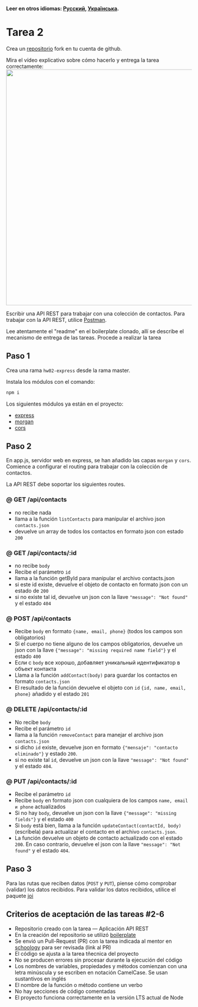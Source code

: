 **Leer en otros idiomas: [Русский](README.md), [Українська](README.ua.md).**

# Tarea 2

Crea un [repositorio](https://github.com/goitacademy/nodejs-homework-template) fork en tu cuenta de github.

Mira el vídeo explicativo sobre cómo hacerlo y entrega la tarea correctamente: [<img src="./js.png" width="640">](https://www.youtube.com/watch?v=wabSW_sz_cM 'Explicación')

Escribir una API REST para trabajar con una colección de contactos. Para trabajar con la API REST, utilice [Postman](https://www.getpostman.com/).

Lee atentamente el "readme" en el boilerplate clonado, allí se describe el mecanismo de entrega de las tareas. Procede a realizar la tarea

## Paso 1

Crea una rama `hw02-express` desde la rama master.

Instala los módulos con el comando:

```bash
npm i
```

Los siguientes módulos ya están en el proyecto:

- [express](https://www.npmjs.com/package/express)
- [morgan](https://www.npmjs.com/package/morgan)
- [cors](https://www.npmjs.com/package/cors)

## Paso 2

En app.js, servidor web en express, se han añadido las capas `morgan` y `cors`. Comience a configurar el routing para trabajar con la colección de contactos.

La API REST debe soportar los siguientes routes.

### @ GET /api/contacts

- no recibe nada
- llama a la función `listContacts` para manipular el archivo json `contacts.json`
- devuelve un array de todos los contactos en formato json con estado `200`

### @ GET /api/contacts/:id

- no recibe `body`
- Recibe el parámetro `id`
- llama a la función getById para manipular el archivo contacts.json
- si este id existe, devuelve el objeto de contacto en formato json con un estado de `200`
- si no existe tal id, devuelve un json con la llave `"message": "Not found"` y el estado `404`

### @ POST /api/contacts

- Recibe `body` en formato `{name, email, phone}` (todos los campos son obligatorios)
- Si el cuerpo no tiene alguno de los campos obligatorios, devuelve un json con la llave `{"message": "missing required name field"}` y el estado `400`
- Если с `body` все хорошо, добавляет уникальный идентификатор в объект контакта
- Llama a la función `addContact(body)` para guardar los contactos en formato `contacts.json`
- El resultado de la función devuelve el objeto con `id` `{id, name, email, phone}` añadido y el estado `201`

### @ DELETE /api/contacts/:id

- No recibe `body`
- Recibe el parámetro `id`
- llama a la función `removeContact` para manejar el archivo json `contacts.json`
- si dicho `id` existe, devuelve json en formato `{"mensaje": "contacto eliminado"}` y estado `200`.
- si no existe tal `id`, devuelve un json con la llave `"message": "Not found"` y el estado `404`.

### @ PUT /api/contacts/:id

- Recibe el parámetro `id`
- Recibe `body` en formato json con cualquiera de los campos `name, email и phone` actualizados
- Si no hay `body`, devuelve un json con la llave `{"message": "missing fields"}` y el estado `400`
- Si `body` está bien, llama a la función `updateContact(contactId, body)` (escríbela) para actualizar el contacto en el archivo `contacts.json`.
- La función devuelve un objeto de contacto actualizado con el estado `200`. En caso contrario, devuelve el json con la llave `"message": "Not found"` y el estado `404`.

## Paso 3

Para las rutas que reciben datos (`POST` y `PUT`), piense cómo comprobar (validar) los datos recibidos. Para validar los datos recibidos, utilice el paquete [joi](https://github.com/sideway/joi)

## Criterios de aceptación de las tareas #2-6

- Repositorio creado con la tarea &mdash; Aplicación API REST
- En la creación del repositorio se utilizó [boilerplate](https://github.com/goitacademy/nodejs-homework-template)
- Se envió un Pull-Request (PR) con la tarea indicada al mentor en [schoology](https://app.schoology.com/login) para ser revisada (link al PR)
- El código se ajusta a la tarea tñecnica del proyecto
- No se producen errores sin procesar durante la ejecución del código
- Los nombres de variables, propiedades y métodos comienzan con una letra minúscula y se escriben en notación CamelCase. Se usan sustantivos en inglés
- El nombre de la función o método contiene un verbo
- No hay secciones de código comentadas
- El proyecto funciona correctamente en la versión LTS actual de Node
